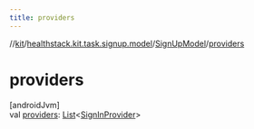```yaml
---
title: providers
---
```

//[kit](../../../index.html)/[healthstack.kit.task.signup.model](../index.html)/[SignUpModel](index.html)/[providers](providers.html)



# providers



[androidJvm]\
val [providers](providers.html): [List](https://kotlinlang.org/api/latest/jvm/stdlib/kotlin.collections/-list/index.html)&lt;[SignInProvider](../../healthstack.kit.auth/-sign-in-provider/index.html)&gt;




